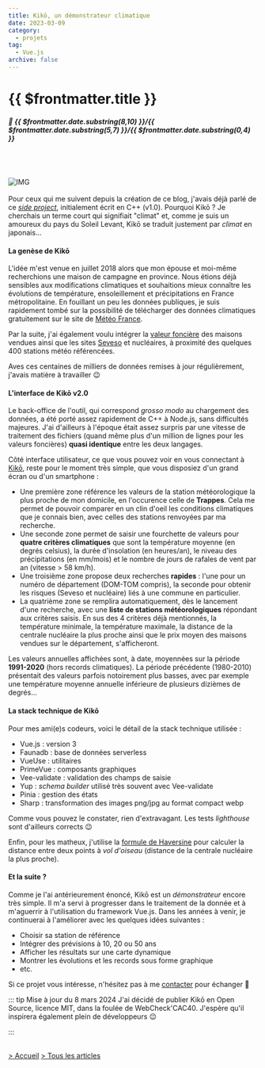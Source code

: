 ```yaml
---
title: Kikō, un démonstrateur climatique
date: 2023-03-09
category:
  - projets
tag:
  - Vue.js
archive: false
---
```

# {{ $frontmatter.title }}
##### :calendar: {{ $frontmatter.date.substring(8,10) }}/{{ $frontmatter.date.substring(5,7) }}/{{ $frontmatter.date.substring(0,4) }}<br><br>

<br>

![IMG](/assets/img/mont_fuji.webp "Mont Fuji")
<br><br>
Pour ceux qui me suivent depuis la création de ce blog, j'avais déjà parlé de ce *[side project]*, initialement écrit en C++ (v1.0). Pourquoi Kikō ? Je cherchais un terme court qui signifiait "climat" et, comme je suis un amoureux du pays du Soleil Levant, Kikō se traduit justement par *climat* en japonais... 

#### La genèse de Kikō
L'idée m'est venue en juillet 2018 alors que mon épouse et moi-même recherchions une maison de campagne en province. Nous étions déjà sensibles aux modifications climatiques et souhaitions mieux connaître les évolutions de température, ensoleillement et précipitations en France métropolitaine. En fouillant un peu les données publiques, je suis rapidement tombé sur la possibilité de télécharger des données climatiques gratuitement sur le site de [Météo France].

Par la suite, j'ai également voulu intégrer la [valeur foncière] des maisons vendues ainsi que les sites [Seveso] et nucléaires, à proximité des quelques 400 stations météo référencées.

Aves ces centaines de milliers de données remises à jour régulièrement, j'avais matière à travailler :wink:

#### L'interface de Kikō v2.0
Le back-office de l'outil, qui correspond *grosso modo* au chargement des données, a été porté assez rapidement de C++ à Node.js, sans difficultés majeures. J'ai d'ailleurs à l'époque était assez surpris par une vitesse de traitement des fichiers (quand même plus d'un million de lignes pour les valeurs foncières) **quasi identique** entre les deux langages.

Côté interface utilisateur, ce que vous pouvez voir en vous connectant à [Kikō], reste pour le moment très simple, que vous disposiez d'un grand écran ou d'un smartphone :
- Une première zone référence les valeurs de la station météorologique la plus proche de mon domicile, en l'occurence celle de **Trappes**. Cela me permet de pouvoir comparer en un clin d'oeil les conditions climatiques que je connais bien, avec celles des stations renvoyées par ma recherche.
- Une seconde zone permet de saisir une fourchette de valeurs pour **quatre critères climatiques** que sont la température moyenne (en degrés celsius), la durée d'insolation (en heures/an), le niveau des précipitations (en mm/mois) et le nombre de jours de rafales de vent par an (vitesse > 58 km/h).
- Une troisième zone propose deux recherches **rapides** : l'une pour un numéro de département (DOM-TOM compris), la seconde pour obtenir les risques (Seveso et nucléaire) liés à une commune en particulier.
- La quatrième zone se remplira automatiquement, dès le lancement d'une recherche, avec une **liste de stations météorologiques** répondant aux critères saisis. En sus des 4 critères déjà mentionnés, la température minimale, la température maximale, la distance de la centrale nucléaire la plus proche ainsi que le prix moyen des maisons vendues sur le département, s'afficheront.

Les valeurs annuelles affichées sont, à date, moyennées sur la période **1991-2020** (hors records climatiques). La période précédente (1980-2010) présentait des valeurs parfois notoirement plus basses, avec par exemple une température moyenne annuelle inférieure de plusieurs dizièmes de degrés...

#### La stack technique de Kikō
Pour mes ami(e)s codeurs, voici le détail de la stack technique utilisée :
- Vue.js : version 3
- Faunadb : base de données serverless
- VueUse : utilitaires
- PrimeVue : composants graphiques
- Vee-validate : validation des champs de saisie
- Yup : *schema builder* utilisé très souvent avec Vee-validate
- Pinia : gestion des états
- Sharp : transformation des images png/jpg au format compact webp

Comme vous pouvez le constater, rien d'extravagant. Les tests *lighthouse* sont d'ailleurs corrects :wink:

Enfin, pour les matheux, j'utilise la [formule de Haversine] pour calculer la distance entre deux points à *vol d'oiseau* (distance de la centrale nucléaire la plus proche).

#### Et la suite ?
Comme je l'ai antérieurement énoncé, Kikō est un *démonstrateur* encore très simple. Il m'a servi à progresser dans le traitement de la donnée et à m'aguerrir à l'utilisation du framework Vue.js. Dans les années à venir, je continuerai à l'améliorer avec les quelques idées suivantes :
- Choisir sa station de référence
- Intégrer des prévisions à 10, 20 ou 50 ans
- Afficher les résultats sur une carte dynamique
- Montrer les évolutions et les records sous forme graphique
- etc.

Si ce projet vous intéresse, n'hésitez pas à me [contacter] pour échanger :sunrise_over_mountains:

::: tip Mise à jour du 8 mars 2024
J'ai décidé de publier Kikō en Open Source, licence MIT, dans la foulée de WebCheck'CAC40. J'espère qu'il inspirera également plein de développeurs :wink:

:::
<br><br>

[side project]: /posts/pourquoi_c_plus_plus.md
[Météo France]: https://donneespubliques.meteofrance.fr
[valeur foncière]: https://www.data.gouv.fr/fr/datasets/demandes-de-valeurs-foncieres
[Seveso]: https://public.opendatasoft.com/explore/dataset/sites-seveso/table
[Kikō]: https://kiko.andretonic.fr
[formule de Haversine]: https://fr.wikipedia.org/wiki/Formule_de_haversine
[contacter]: /contact




[> Accueil](/) [> Tous les articles](/articles)